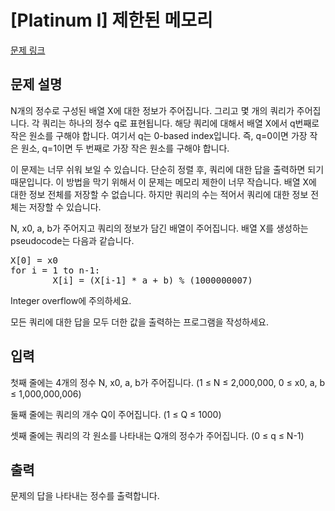 # [Platinum I] 제한된 메모리

[문제 링크](https://www.acmicpc.net/problem/12921) 

## 문제 설명

<p>N개의 정수로 구성된 배열 X에 대한 정보가 주어집니다. 그리고 몇 개의 쿼리가 주어집니다. 각 쿼리는 하나의 정수 q로 표현됩니다. 해당 쿼리에 대해서 배열 X에서 q번째로 작은 원소를 구해야 합니다. 여기서 q는 0-based index입니다. 즉, q=0이면 가장 작은 원소, q=1이면 두 번째로 가장 작은 원소를 구해야 합니다.</p>

<p>이 문제는 너무 쉬워 보일 수 있습니다. 단순히 정렬 후, 쿼리에 대한 답을 출력하면 되기 때문입니다. 이 방법을 막기 위해서 이 문제는 메모리 제한이 너무 작습니다. 배열 X에 대한 정보 전체를 저장할 수 없습니다. 하지만 쿼리의 수는 적어서 쿼리에 대한 정보 전체는 저장할 수 있습니다.</p>

<p>N, x0, a, b가 주어지고 쿼리의 정보가 담긴 배열이 주어집니다. 배열 X를 생성하는 pseudocode는 다음과 같습니다.</p>

<pre>X[0] = x0
for i = 1 to n-1:
        X[i] = (X[i-1] * a + b) % (1000000007)
</pre>

<p>Integer overflow에 주의하세요.</p>

<p>모든 쿼리에 대한 답을 모두 더한 값을 출력하는 프로그램을 작성하세요.</p>

## 입력 

 <p>첫째 줄에는 4개의 정수 N, x0, a, b가 주어집니다. (1 ≤ N ≤ 2,000,000, 0 ≤ x0, a, b ≤ 1,000,000,006)</p>

<p>둘째 줄에는 쿼리의 개수 Q이 주어집니다. (1 ≤ Q ≤ 1000)</p>

<p>셋째 줄에는 쿼리의 각 원소를 나타내는 Q개의 정수가 주어집니다. (0 ≤ q ≤ N-1)</p>

## 출력 

 <p>문제의 답을 나타내는 정수를 출력합니다.</p>

